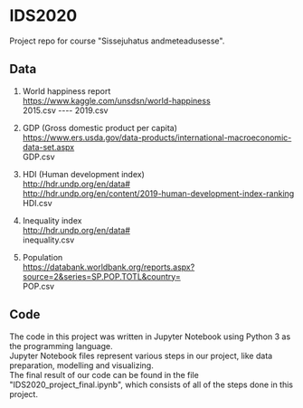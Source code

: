 # IDS2020
Project repo for course "Sissejuhatus andmeteadusesse".

## Data
1) World happiness report  
https://www.kaggle.com/unsdsn/world-happiness  
2015.csv ---- 2019.csv

2) GDP (Gross domestic product per capita)  
https://www.ers.usda.gov/data-products/international-macroeconomic-data-set.aspx  
GDP.csv

3) HDI (Human development index)  
http://hdr.undp.org/en/data#  
http://hdr.undp.org/en/content/2019-human-development-index-ranking  
HDI.csv

4) Inequality index  
http://hdr.undp.org/en/data#   
inequality.csv

5) Population  
https://databank.worldbank.org/reports.aspx?source=2&series=SP.POP.TOTL&country=  
POP.csv  

## Code

The code in this project was written in Jupyter Notebook using Python 3 as the programming language.  
Jupyter Notebook files represent various steps in our project, like data preparation, modelling and visualizing.  
The final result of our code can be found in the file "IDS2020_project_final.ipynb", which consists of all of the steps done in this project.  

